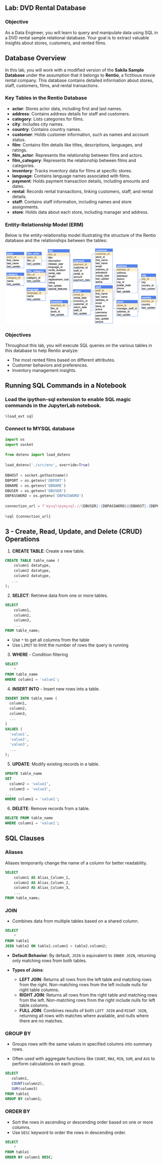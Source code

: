 ##  Lab: DVD Rental Database

### Objective
As a Data Engineer, you will learn to query and manipulate data using SQL in a DVD rental sample 
relational database. Your goal is to extract valuable insights about stores, customers, and rented films.

## Database Overview

In this lab, you will work with a modified version of the **Sakila Sample Database** under the assumption 
that it belongs to **Rentio**, a fictitious movie rental company. This database contains detailed information 
about stores, staff, customers, films, and rental transactions.

### Key Tables in the Rentio Database

- **actor**: Stores actor data, including first and last names.
- **address**: Contains address details for staff and customers.
- **category**: Lists categories for films.
- **city**: Includes city names.
- **country**: Contains country names.
- **customer**: Holds customer information, such as names and account status.
- **film**: Contains film details like titles, descriptions, languages, and ratings.
- **film_actor**: Represents the relationship between films and actors.
- **film_category**: Represents the relationship between films and categories.
- **inventory**: Tracks inventory data for films at specific stores.
- **language**: Contains language names associated with films.
- **payment**: Holds payment transaction details, including amounts and dates.
- **rental**: Records rental transactions, linking customers, staff, and rental details.
- **staff**: Contains staff information, including names and store assignments.
- **store**: Holds data about each store, including manager and address.

### Entity-Relationship Model (ERM)
Below is the entity-relationship model illustrating the structure of the Rentio database and the relationships between the tables:

![rentio-database-erd](images/rentio_database_erd.png)

### Objectives
Throughout this lab, you will execute SQL queries on the various tables in this database to help Rentio analyze:

- The most rented films based on different attributes.
- Customer behaviors and preferences.
- Inventory management insights.

## Running SQL Commands in a Notebook
### Load the ipython-sql extension to enable SQL magic commands in the JupyterLab notebook.
``` python
%load_ext sql
```

### Connect to MYSQL database 
``` python
import os 
import socket

from dotenv import load_dotenv

load_dotenv('./src/env', override=True)

DBHOST = socket.gethostname()
DBPORT = os.getenv('DBPORT')
DBNAME = os.getenv('DBNAME')
DBUSER = os.getenv('DBUSER')
DBPASSWORD = os.getenv('DBPASSWORD')

connection_url = f'mysql+pymysql://{DBUSER}:{DBPASSWORD}@{DBHOST}:{DBPORT}/{DBNAME}'

%sql {connection_url}
```

## 3 - Create, Read, Update, and Delete (CRUD) Operations

1. **CREATE TABLE**: Create a new table.
```sql
CREATE TABLE table_name (
    column1 datatype,
    column2 datatype,
    column3 datatype,
   ...
);
```

2. **SELECT**: Retrieve data from one or more tables.
```sql
SELECT
    column1,
    column2,
    column3,
    ...
FROM table_name;
```
- Use `*` to get all columns from the table
- Use `LIMIT` to limit the number of rows the query is running

3. **WHERE** - Condition filtering

```sql
SELECT
    *
FROM table_name
WHERE column1 = 'value1';
```

4. **INSERT INTO** - Insert new rows into a table.
```sql
INSERT INTO table_name (
  column1,
  column2,
  column3,
  ...
)
VALUES (
  'value1',
  'value2',
  'value3',
  ...
);
```

5. **UPDATE**: Modify existing records in a table.

```sql
UPDATE table_name
SET
  column2 = 'value2',
  column3 = 'value3',
...
WHERE column1 = 'value1';
```

6. **DELETE**: Remove records from a table.

```sql
DELETE FROM table_name
WHERE column1 = 'value1';
```

## SQL Clauses
### Aliases
Aliases temporarily change the name of a column for better readability.

```sql
SELECT
    column1 AS Alias_Column_1,
    column2 AS Alias_Column_2,
    column3 AS Alias_Column_3,
    ...
FROM table_name;
```

### JOIN
- Combines data from multiple tables based on a shared column.

```sql
SELECT
    *
FROM table1
JOIN table2 ON table1.column1 = table2.column2;
```

-  **Default Behavior**: By default, `JOIN` is equivalent to `INNER JOIN`, returning only matching 
    rows from both tables.

- **Types of Joins**:
   - **LEFT JOIN**: Returns all rows from the left table and matching rows from the right. 
   Non-matching rows from the left include nulls for right table columns.
   - **RIGHT JOIN**: Returns all rows from the right table and matching rows from the left. 
   Non-matching rows from the right include nulls for left table columns.
   - **FULL JOIN**: Combines results of both `LEFT JOIN` and `RIGHT JOIN`, returning all rows with matches 
   where available, and nulls where there are no matches.

### GROUP BY
- Groups rows with the same values in specified columns into summary rows.

- Often used with aggregate functions like `COUNT`, `MAX`, `MIN`, `SUM`, and `AVG` 
    to perform calculations on each group.
 
 ```sql
SELECT
    column1,
    COUNT(column2),
    SUM(column3)
FROM table1
GROUP BY column1;
```

### ORDER BY 

- Sort the rows in ascending or descending order based on one or more columns.
- Use `DESC` keyword to order the rows in descending order.

```sql
SELECT
    *
FROM table1
ORDER BY column1 DESC;
```
